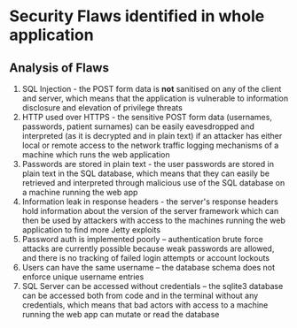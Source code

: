 # Security Flaws identified in whole application

## Analysis of Flaws
1. SQL Injection - the POST form data is **not** sanitised on any of the client and server, which means that the application is vulnerable to information disclosure and elevation of privilege threats
2. HTTP used over HTTPS - the sensitive POST form data (usernames, passwords, patient surnames) can be easily eavesdropped and interpreted (as it is decrypted and in plain text) if an attacker has either local or remote access to the network traffic logging mechanisms of a machine which runs the web application
3. Passwords are stored in plain text - the user passwords are stored in plain text in the SQL database, which means that they can easily be retrieved and interpreted through malicious use of the SQL database on a machine running the web app
4. Information leak in response headers - the server's response headers hold information about the version of the server framework which can then be used by attackers with access to the machines running the web application to find more Jetty exploits
5.	Password auth is implemented poorly – authentication brute force attacks are currently possible because weak passwords are allowed, and there is no tracking of failed login attempts or account lockouts
6.	Users can have the same username – the database schema does not enforce unique username entries
7.	SQL Server can be accessed without credentials – the sqlite3 database can be accessed both from code and in the terminal without any credentials, which means that bad actors with access to a machine running the web app can mutate or read the database